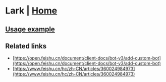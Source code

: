 # Lark | [Home](./../../)

## [Usage example](./../../tests/Lark/ClientTest.php)

## Related links

* [https://open.feishu.cn/document/client-docs/bot-v3/add-custom-bot](https://open.feishu.cn/document/client-docs/bot-v3/add-custom-bot)
* [https://www.feishu.cn/hc/zh-CN/articles/360024984973](https://www.feishu.cn/hc/zh-CN/articles/360024984973)
